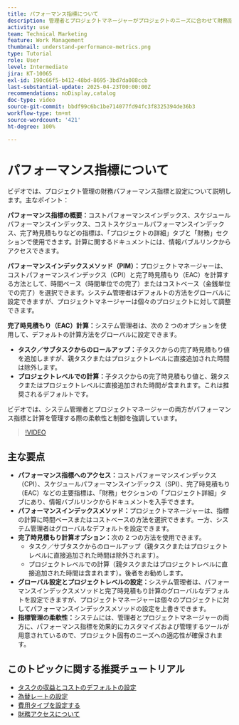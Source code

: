 ```yaml
---
title: パフォーマンス指標について
description: 管理者とプロジェクトマネージャーがプロジェクトのニーズに合わせて財務指標を効果的に調整できる、柔軟な計算方法、グローバルなデフォルト、プロジェクトレベルの上書きを備えた適応可能な財務パフォーマンス指標について説明します。
activity: use
team: Technical Marketing
feature: Work Management
thumbnail: understand-performance-metrics.png
type: Tutorial
role: User
level: Intermediate
jira: KT-10065
exl-id: 190c66f5-b412-48bd-8695-3bd7da088ccb
last-substantial-update: 2025-04-23T00:00:00Z
recommendations: noDisplay,catalog
doc-type: video
source-git-commit: bbdf99c6bc1be714077fd94fc3f8325394de36b3
workflow-type: tm+mt
source-wordcount: '421'
ht-degree: 100%

---
```


# パフォーマンス指標について

ビデオでは、プロジェクト管理の財務パフォーマンス指標と設定について説明します。主なポイント：

**パフォーマンス指標の概要：**&#x200B;コストパフォーマンスインデックス、スケジュールパフォーマンスインデックス、コストスケジュールパフォーマンスインデックス、完了時見積もりなどの指標は、「プロジェクトの詳細」タブと「財務」セクションで使用できます。計算に関するドキュメントには、情報バブルリンクからアクセスできます。

**パフォーマンスインデックスメソッド（PIM）：**&#x200B;プロジェクトマネージャーは、コストパフォーマンスインデックス（CPI）と完了時見積もり（EAC）を計算する方法として、時間ベース（時間単位での完了）またはコストベース（金銭単位での完了）を選択できます。システム管理者はデフォルトの方法をグローバルに設定できますが、プロジェクトマネージャーは個々のプロジェクトに対して調整できます。

**完了時見積もり（EAC）計算：**&#x200B;システム管理者は、次の 2 つのオプションを使用して、デフォルトの計算方法をグローバルに設定できます。
* **タスク／サブタスクからのロールアップ：**&#x200B;子タスクからの完了時見積もり値を追加しますが、親タスクまたはプロジェクトレベルに直接追加された時間は除外します。
* **プロジェクトレベルでの計算：**&#x200B;子タスクからの完了時見積もり値と、親タスクまたはプロジェクトレベルに直接追加された時間が含まれます。これは推奨されるデフォルトです。

ビデオでは、システム管理者とプロジェクトマネージャーの両方がパフォーマンス指標と計算を管理する際の柔軟性と制御を強調しています。

>[!VIDEO](https://video.tv.adobe.com/v/3457682/?quality=12&learn=on&enablevpops=1)

## 主な要点


* **パフォーマンス指標へのアクセス：**&#x200B;コストパフォーマンスインデックス（CPI）、スケジュールパフォーマンスインデックス（SPI）、完了時見積もり（EAC）などの主要指標は、「財務」セクションの「プロジェクト詳細」タブにあり、情報バブルリンクからドキュメントを入手できます。
* **パフォーマンスインデックスメソッド：**&#x200B;プロジェクトマネージャーは、指標の計算に時間ベースまたはコストベースの方法を選択できます。一方、システム管理者はグローバルなデフォルトを設定できます。
* **完了時見積もり計算オプション：**&#x200B;次の 2 つの方法を使用できます。
   * タスク／サブタスクからのロールアップ（親タスクまたはプロジェクトレベルに直接追加された時間は除外されます）。
   * プロジェクトレベルでの計算（親タスクまたはプロジェクトレベルに直接追加された時間は含まれます）。後者をお勧めします。
* **グローバル設定とプロジェクトレベルの設定：**&#x200B;システム管理者は、パフォーマンスインデックスメソッドと完了時見積もり計算のグローバルなデフォルトを設定できますが、プロジェクトマネージャーは個々のプロジェクトに対してパフォーマンスインデックスメソッドの設定を上書きできます。
* **指標管理の柔軟性：**&#x200B;システムには、管理者とプロジェクトマネージャーの両方に、パフォーマンス指標を効果的にカスタマイズおよび管理するツールが用意されているので、プロジェクト固有のニーズへの適応性が確保されます。

## このトピックに関する推奨チュートリアル

<!--* * [Understand performance metrics](/help/manage-work/project-finances/understand-performance-metrics.md)-->
* [タスクの収益とコストのデフォルトの設定](/help/manage-work/project-finances/set-up-task-revenue-and-cost-defaults.md)
* [為替レートの設定](/help/manage-work/project-finances/set-up-exchange-rates.md)
* [費用タイプを設定する](/help/manage-work/project-finances/set-up-expense-types.md)
* [財務アクセスについて](/help/manage-work/project-finances/understand-financial-access.md)
